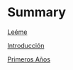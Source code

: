# Summary
[Leéme](README.md)

[Introducción](Introduccion.md)

[Primeros Años](Comienzos/README.md)



